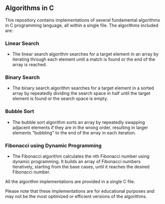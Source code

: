 ## Algorithms in C

This repository contains implementations of several fundamental algorithms in C programming language, all within a single file. The algorithms included are:

### Linear Search
- The linear search algorithm searches for a target element in an array by iterating through each element until a match is found or the end of the array is reached.

### Binary Search
- The binary search algorithm searches for a target element in a sorted array by repeatedly dividing the search space in half until the target element is found or the search space is empty.

### Bubble Sort
- The bubble sort algorithm sorts an array by repeatedly swapping adjacent elements if they are in the wrong order, resulting in larger elements "bubbling" to the end of the array in each iteration.

### Fibonacci using Dynamic Programming
- The Fibonacci algorithm calculates the nth Fibonacci number using dynamic programming. It builds an array of Fibonacci numbers iteratively, starting from the base cases, until it reaches the desired Fibonacci number.

All the algorithm implementations are provided in a single C file.

Please note that these implementations are for educational purposes and may not be the most optimized or efficient versions of the algorithms.
